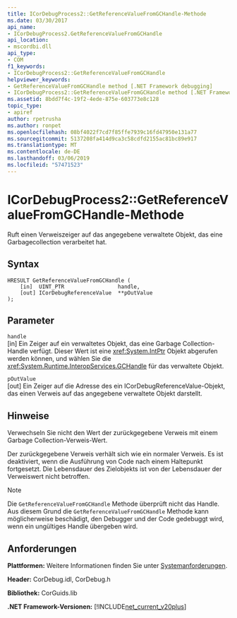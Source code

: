 ```yaml
---
title: ICorDebugProcess2::GetReferenceValueFromGCHandle-Methode
ms.date: 03/30/2017
api_name:
- ICorDebugProcess2.GetReferenceValueFromGCHandle
api_location:
- mscordbi.dll
api_type:
- COM
f1_keywords:
- ICorDebugProcess2::GetReferenceValueFromGCHandle
helpviewer_keywords:
- GetReferenceValueFromGCHandle method [.NET Framework debugging]
- ICorDebugProcess2::GetReferenceValueFromGCHandle method [.NET Framework debugging]
ms.assetid: 8bdd7f4c-19f2-4ede-875e-603773e8c128
topic_type:
- apiref
author: rpetrusha
ms.author: ronpet
ms.openlocfilehash: 08bf4022f7cd7f85ffe7939c16fd47950e131a77
ms.sourcegitcommit: 5137208fa414d9ca3c58cdfd2155ac81bc89e917
ms.translationtype: MT
ms.contentlocale: de-DE
ms.lasthandoff: 03/06/2019
ms.locfileid: "57471523"
---
```

# <a name="icordebugprocess2getreferencevaluefromgchandle-method"></a>ICorDebugProcess2::GetReferenceValueFromGCHandle-Methode
Ruft einen Verweiszeiger auf das angegebene verwaltete Objekt, das eine Garbagecollection verarbeitet hat.  
  
## <a name="syntax"></a>Syntax  
  
```  
HRESULT GetReferenceValueFromGCHandle (  
    [in]  UINT_PTR                 handle,  
    [out] ICorDebugReferenceValue  **pOutValue  
);  
```  
  
## <a name="parameters"></a>Parameter  
 `handle`  
 [in] Ein Zeiger auf ein verwaltetes Objekt, das eine Garbage Collection-Handle verfügt. Dieser Wert ist eine <xref:System.IntPtr> Objekt abgerufen werden können, und wählen Sie die <xref:System.Runtime.InteropServices.GCHandle> für das verwaltete Objekt.  
  
 `pOutValue`  
 [out] Ein Zeiger auf die Adresse des ein ICorDebugReferenceValue-Objekt, das einen Verweis auf das angegebene verwaltete Objekt darstellt.  
  
## <a name="remarks"></a>Hinweise  
 Verwechseln Sie nicht den Wert der zurückgegebene Verweis mit einem Garbage Collection-Verweis-Wert.  
  
 Der zurückgegebene Verweis verhält sich wie ein normaler Verweis. Es ist deaktiviert, wenn die Ausführung von Code nach einem Haltepunkt fortgesetzt. Die Lebensdauer des Zielobjekts ist von der Lebensdauer der Verweiswert nicht betroffen.  
  
> [!NOTE]
>  Die `GetReferenceValueFromGCHandle` Methode überprüft nicht das Handle. Aus diesem Grund die `GetReferenceValueFromGCHandle` Methode kann möglicherweise beschädigt, den Debugger und der Code gedebuggt wird, wenn ein ungültiges Handle übergeben wird.  
  
## <a name="requirements"></a>Anforderungen  
 **Plattformen:** Weitere Informationen finden Sie unter [Systemanforderungen](../../../../docs/framework/get-started/system-requirements.md).  
  
 **Header:** CorDebug.idl, CorDebug.h  
  
 **Bibliothek:** CorGuids.lib  
  
 **.NET Framework-Versionen:** [!INCLUDE[net_current_v20plus](../../../../includes/net-current-v20plus-md.md)]
